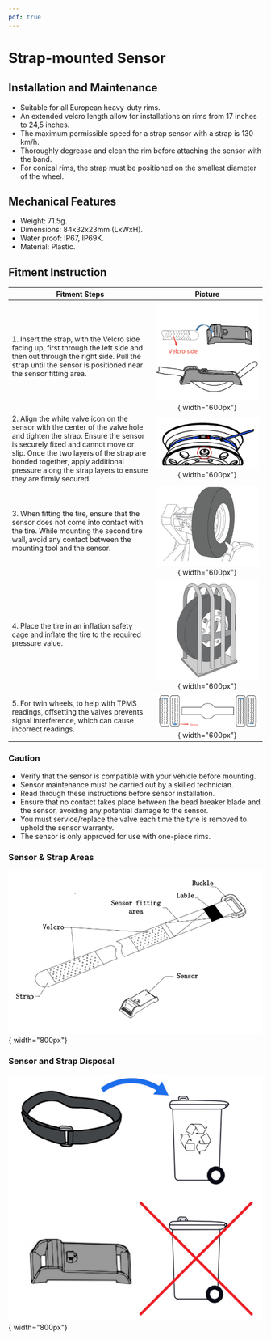 ```yaml
---
pdf: true
---
```


# Strap-mounted Sensor

## Installation and Maintenance

- Suitable for all European heavy-duty rims.
- An extended velcro length allow for installations on rims from 17 inches to 24,5 inches.
- The maximum permissible speed for a strap sensor with a strap is 130 km/h.
- Thoroughly degrease and clean the rim before attaching the sensor with the band.
- For conical rims, the strap must be positioned on the smallest diameter of the wheel.

## Mechanical Features

- Weight: 71.5g.
- Dimensions: 84x32x23mm (LxWxH).
- Water proof: IP67, IP69K.
- Material: Plastic.

## Fitment Instruction

|**Fitment Steps** | **Picture**                        |
|----------------|:--------:|
| 1. Insert the strap, with the Velcro side facing up, first through the left side and then out through the right side. Pull the strap until the sensor is positioned near the sensor fitting area. | ![Step 1](images/strap_sensor_velcro.JPG){ width="600px"}    |
| 2. Align the white valve icon on the sensor with the center of the valve hole and tighten the strap. Ensure the sensor is securely fixed and cannot move or slip. Once the two layers of the strap are bonded together, apply additional pressure along the strap layers to ensure they are firmly secured.  |  ![Step 2](images/strap_sensor_mounting.JPG){ width="600px"}     |
| 3. When fitting the tire, ensure that the sensor does not come into contact with the tire. While mounting the second tire wall, avoid any contact between the mounting tool and the sensor.  | ![Step 3](images/valve_mounted_instruction_step3.JPG){ width="600px"}    |
| 4. Place the tire in an inflation safety cage and inflate the tire to the required pressure value.  | ![Step 4](images/valve_mounted_instruction_step4.JPG){ width="600px"}        |
| 5. For twin wheels, to help with TPMS readings, offsetting the valves prevents signal interference, which can cause incorrect readings.  | ![Step 5](images/strap_sensor_twin_tires.JPG){ width="600px"}        |

### Caution

- Verify that the sensor is compatible with your vehicle before mounting.
- Sensor maintenance must be carried out by a skilled technician.
- Read through these instructions before sensor installation.
- Ensure that no contact takes place between the bead breaker blade and the sensor, avoiding any potential damage to the sensor.
- You must service/replace the valve each time the tyre is removed to uphold the sensor warranty.
- The sensor is only approved for use with one-piece rims.

### Sensor & Strap Areas

![Strap-mounted Sensor](images/strap_mounted_sensor.JPG){ width="800px"}



### Sensor and Strap Disposal

![Disposal](images/strap_sensor_recycling.JPG){ width="800px"}


